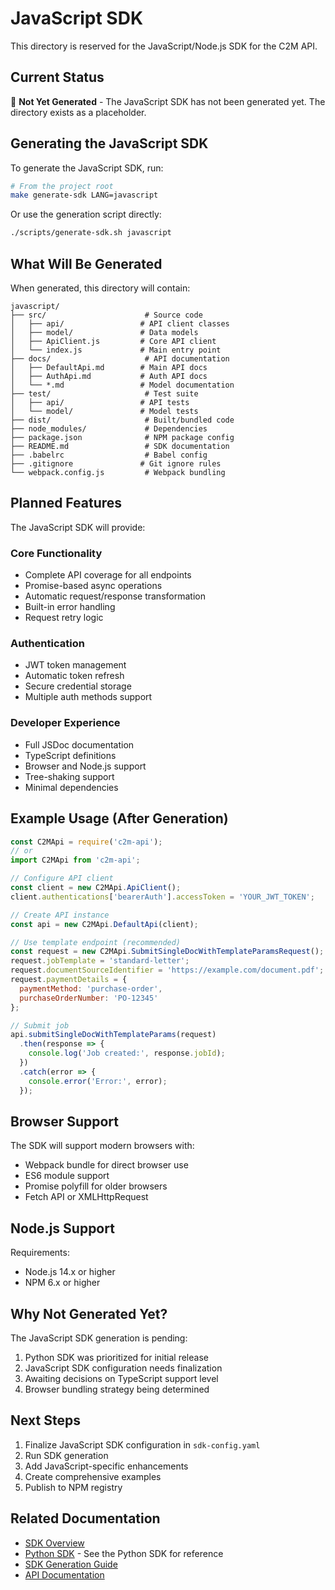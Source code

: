 # JavaScript SDK

This directory is reserved for the JavaScript/Node.js SDK for the C2M API.

## Current Status

🚧 **Not Yet Generated** - The JavaScript SDK has not been generated yet. The directory exists as a placeholder.

## Generating the JavaScript SDK

To generate the JavaScript SDK, run:

```bash
# From the project root
make generate-sdk LANG=javascript
```

Or use the generation script directly:

```bash
./scripts/generate-sdk.sh javascript
```

## What Will Be Generated

When generated, this directory will contain:

```
javascript/
├── src/                      # Source code
│   ├── api/                 # API client classes
│   ├── model/               # Data models
│   ├── ApiClient.js         # Core API client
│   └── index.js             # Main entry point
├── docs/                     # API documentation
│   ├── DefaultApi.md        # Main API docs
│   ├── AuthApi.md           # Auth API docs
│   └── *.md                 # Model documentation
├── test/                     # Test suite
│   ├── api/                 # API tests
│   └── model/               # Model tests
├── dist/                     # Built/bundled code
├── node_modules/             # Dependencies
├── package.json              # NPM package config
├── README.md                 # SDK documentation
├── .babelrc                  # Babel config
├── .gitignore               # Git ignore rules
└── webpack.config.js         # Webpack bundling
```

## Planned Features

The JavaScript SDK will provide:

### Core Functionality
- Complete API coverage for all endpoints
- Promise-based async operations
- Automatic request/response transformation
- Built-in error handling
- Request retry logic

### Authentication
- JWT token management
- Automatic token refresh
- Secure credential storage
- Multiple auth methods support

### Developer Experience
- Full JSDoc documentation
- TypeScript definitions
- Browser and Node.js support
- Tree-shaking support
- Minimal dependencies

## Example Usage (After Generation)

```javascript
const C2MApi = require('c2m-api');
// or
import C2MApi from 'c2m-api';

// Configure API client
const client = new C2MApi.ApiClient();
client.authentications['bearerAuth'].accessToken = 'YOUR_JWT_TOKEN';

// Create API instance
const api = new C2MApi.DefaultApi(client);

// Use template endpoint (recommended)
const request = new C2MApi.SubmitSingleDocWithTemplateParamsRequest();
request.jobTemplate = 'standard-letter';
request.documentSourceIdentifier = 'https://example.com/document.pdf';
request.paymentDetails = {
  paymentMethod: 'purchase-order',
  purchaseOrderNumber: 'PO-12345'
};

// Submit job
api.submitSingleDocWithTemplateParams(request)
  .then(response => {
    console.log('Job created:', response.jobId);
  })
  .catch(error => {
    console.error('Error:', error);
  });
```

## Browser Support

The SDK will support modern browsers with:
- Webpack bundle for direct browser use
- ES6 module support
- Promise polyfill for older browsers
- Fetch API or XMLHttpRequest

## Node.js Support

Requirements:
- Node.js 14.x or higher
- NPM 6.x or higher

## Why Not Generated Yet?

The JavaScript SDK generation is pending:
1. Python SDK was prioritized for initial release
2. JavaScript SDK configuration needs finalization
3. Awaiting decisions on TypeScript support level
4. Browser bundling strategy being determined

## Next Steps

1. Finalize JavaScript SDK configuration in `sdk-config.yaml`
2. Run SDK generation
3. Add JavaScript-specific enhancements
4. Create comprehensive examples
5. Publish to NPM registry

## Related Documentation

- [SDK Overview](../README.md)
- [Python SDK](../python/README.md) - See the Python SDK for reference
- [SDK Generation Guide](../../SDK_GUIDE.md)
- [API Documentation](../../docs/README.md)